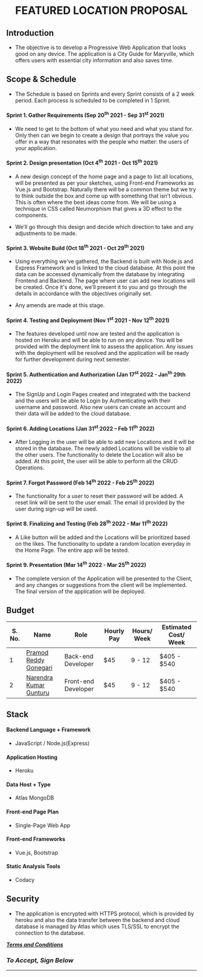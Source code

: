  <h1> <p align="center">FEATURED LOCATION PROPOSAL </p></h1> 

## Introduction

* The objective is to develop a Progressive Web Application that looks good on any device. The application is a City Guide for Maryville, which offers users with essential city information and also saves time.

## Scope & Schedule

* The Schedule is based on Sprints and every Sprint consists of a 2 week period. Each process is scheduled to be completed in 1 Sprint.

#### Sprint 1. Gather Requirements (Sep 20<sup>th</sup> 2021 - Sep 31<sup>st</sup> 2021)

* We need to get to the bottom of what you need and what you stand for. Only then can we begin to create a design that portrays the value you offer in a way that resonates with the people who matter: the users of your application.

#### Sprint 2. Design presentation (Oct 4<sup>th</sup> 2021 - Oct 15<sup>th</sup> 2021)

* A new design concept of the home page and a page to list all locations, will be presented as per your sketches, using Front-end Frameworks as Vue.js and Bootstrap. Naturally there will be a common theme but we try to think outside the box and come up with something that isn't obvious. This is often where the best ideas come from. We will be using a technique in CSS called Neumorphism that gives a 3D effect to the components.

* We'll go through this design and decide which direction to take and any adjustments to be made.

#### Sprint 3. Website Build (Oct 18<sup>th</sup> 2021 - Oct 29<sup>th</sup> 2021)

* Using everything we've gathered, the Backend is built with Node.js and Express Framework and is linked to the cloud database. At this point the data can be accessed dynamically from the database by integrating Frontend and Backend. The page where user can add new locations will be created. Once it's done, we'll present it to you and go through the details in accordance with the objectives originally set.

* Any amends are made at this stage.

#### Sprint 4. Testing and Deployment (Nov 1<sup>st</sup> 2021 - Nov 12<sup>th</sup> 2021)

* The features developed until now are tested and the application is hosted on Heroku and will be able to run on any device. You will be provided with the deployment link to assess the application. Any issues with the deployment will be resolved and the application will be ready for further development during next semester.

#### Sprint 5. Authentication and Authorization (Jan 17<sup>st</sup> 2022 - Jan<sup>th</sup> 29th 2022)

* The SignUp and Login Pages created and integrated with the backend and the users will be able to Login by Authenticating with their username and password. Also new users can create an account and their data will be added to the cloud database.

#### Sprint 6. Adding Locations (Jan 31<sup>st</sup> 2022 – Feb 11<sup>th</sup> 2022)
* After Logging in the user will be able to add new Locations and it will be stored in the database. The newly added Locations will be visible to all the other users. The functionality to delete the Location will also be added. At this point, the user will be able to perform all the CRUD Operations.

#### Sprint 7. Forgot Password (Feb 14<sup>th</sup> 2022 - Feb 25<sup>th</sup> 2022)
*	The functionality for a user to reset their password will be added. A reset link will be sent to the user email. The email id provided by the user during sign-up will be used.

#### Sprint 8. Finalizing and Testing (Feb 28<sup>th</sup> 2022 - Mar 11<sup>th</sup> 2022)
* A Like button will be added and the Locations will be prioritized based on the likes. The functionality to update a random location everyday in the Home Page. The entire app will be tested.

#### Sprint 9. Presentation (Mar 14<sup>th</sup> 2022 - Mar 25<sup>th</sup> 2022)
*	The complete version of the Application will be presented to the Client, and any changes or suggestions from the client will be implemented. The final version of the application will be deployed.



## Budget

| S. No. | Name                                                            | Role              | Hourly Pay                | Hours/ Week | Estimated Cost/ Week |
|------|--------------------------------------------------------------------|--------------------|------------------------| ------------- | ---------- |
| 1    | [Pramod Reddy Gonegari](https://github.com/pramod096)           | Back-end Developer  | $45 |   9 - 12 |  $405 - $540 |
| 2    | [Narendra Kumar Gunturu](https://github.com/Narendra-kumar-Gunturu)                   | Front-end Developer | $45 | 9 - 12 | $405 - $540 |


## Stack

#### Backend Language + Framework
* JavaScript / Node.js(Express)
#### Application Hosting
* Heroku
#### Data Host + Type
* Atlas MongoDB
#### Front-end Page Plan
* Single-Page Web App
#### Front-end Frameworks
*  Vue.js, Bootstrap
#### Static Analysis Tools
*  Codacy

## Security
* The application is encrypted with HTTPS protocol, which is provided by heroku and also the data transfer between the backend and cloud database is managed by Atlas which uses TLS/SSL to encrypt the connection to the database.

[***Terms and Conditions***](TermsAndConditions.md)


### ***To Accept, Sign Below***

   -------------------------
    
    
    
